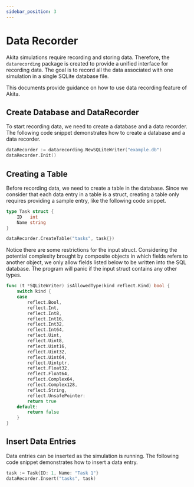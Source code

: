 ```yaml
---
sidebar_position: 3
---
```


# Data Recorder

Akita simulations require recording and storing data. Therefore, the `datarecording` package is created to provide a unified interface for recording data. The goal is to record all the data associated with one simulation in a single SQLite database file.

This documents provide guidance on how to use data recording feature of Akita. 

## Create Database and DataRecorder

To start recording data, we need to create a database and a data recorder. The following code snippet demonstrates how to create a database and a data recorder.

```go
dataRecorder := datarecording.NewSQLiteWriter("example.db")
dataRecorder.Init()
```

## Creating a Table

Before recording data, we need to create a table in the database. Since we consider that each data entry in a table is a struct, creating a table only requires providing a sample entry, like the following code snippet.

```go
type Task struct {
	ID   int
	Name string
}

dataRecorder.CreateTable("tasks", task{})
```

Notice there are some restrictions for the input struct. Considering the potential complexity brought by composite objects in which fields refers to another object, we only allow fields listed below to be written into the SQL database. The program will panic if the input struct contains any other types. 

```go
func (t *SQLiteWriter) isAllowedType(kind reflect.Kind) bool {
	switch kind {
	case
		reflect.Bool,
		reflect.Int,
		reflect.Int8,
		reflect.Int16,
		reflect.Int32,
		reflect.Int64,
		reflect.Uint,
		reflect.Uint8,
		reflect.Uint16,
		reflect.Uint32,
		reflect.Uint64,
		reflect.Uintptr,
		reflect.Float32,
		reflect.Float64,
		reflect.Complex64,
		reflect.Complex128,
		reflect.String,
		reflect.UnsafePointer:
		return true
	default:
		return false
	}
}
```

## Insert Data Entries

Data entries can be inserted as the simulation is running. The following code snippet demonstrates how to insert a data entry.

```go
task := Task{ID: 1, Name: "Task 1"}
dataRecorder.Insert("tasks", task)
```
